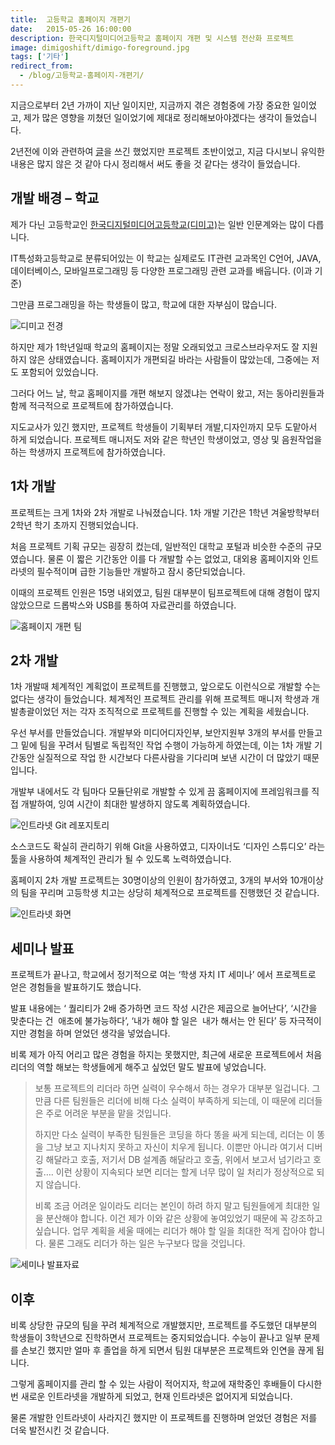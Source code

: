 ```yaml
---
title:  고등학교 홈페이지 개편기
date:   2015-05-26 16:00:00
description: 한국디지털미디어고등학교 홈페이지 개편 및 시스템 전산화 프로젝트
image: dimigoshift/dimigo-foreground.jpg
tags: ['기타']
redirect_from:
  - /blog/고등학교-홈페이지-개편기/
---
```


지금으로부터 2년 가까이 지난 일이지만, 지금까지 겪은 경험중에 가장 중요한 일이었고, 제가 많은 영향을 끼쳤던 일이었기에 제대로 정리해보아야겠다는 생각이 들었습니다.

2년전에 이와 관련하여 [글](http://yslee96.blog.me/20192150480)을 쓰긴 했었지만 프로젝트 초반이었고, 지금 다시보니 유익한 내용은 많지 않은 것 같아 다시 정리해서 써도 좋을 것 같다는 생각이 들었습니다.



## 개발 배경 – 학교

제가 다닌 고등학교인 [한국디지털미디어고등학교(디미고)](http://dimigo.hs.kr/)는 일반 인문계와는 많이 다릅니다.

IT특성화고등학교로 분류되어있는 이 학교는 실제로도 IT관련 교과목인 C언어, JAVA, 데이터베이스, 모바일프로그래밍 등 다양한 프로그래밍 관련 교과를 배웁니다. (이과 기준)

그만큼 프로그래밍을 하는 학생들이 많고, 학교에 대한 자부심이 많습니다.

![디미고 전경](/attachs/dimigoshift/dimigo-foreground.jpg)

하지만 제가 1학년일때 학교의 홈페이지는 정말 오래되었고 크로스브라우저도 잘 지원하지 않은 상태였습니다. 홈페이지가 개편되길 바라는 사람들이 많았는데, 그중에는 저도 포함되어 있었습니다.

그러다 어느 날, 학교 홈페이지를 개편 해보지 않겠냐는 연락이 왔고, 저는 동아리원들과 함께 적극적으로 프로젝트에 참가하였습니다.

지도교사가 있긴 했지만, 프로젝트 학생들이 기획부터 개발,디자인까지 모두 도맡아서 하게 되었습니다. 프로젝트 매니저도 저와 같은 학년인 학생이었고, 영상 및 음원작업을 하는 학생까지 프로젝트에 참가하였습니다.



## 1차 개발

프로젝트는 크게 1차와 2차 개발로 나눠졌습니다. 1차 개발 기간은 1학년 겨울방학부터 2학년 학기 초까지 진행되었습니다.

처음 프로젝트 기획 규모는 굉장히 컸는데, 일반적인 대학교 포털과 비슷한 수준의 규모였습니다. 물론 이 짧은 기간동안 이를 다 개발할 수는 없었고, 대외용 홈페이지와 인트라넷의 필수적이며 급한 기능들만 개발하고 잠시 중단되었습니다.

이때의 프로젝트 인원은 15명 내외였고, 팀원 대부분이 팀프로젝트에 대해 경험이 많지 않았으므로 드롭박스와 USB를 통하여 자료관리를 하였습니다.

![홈페이지 개편 팀](/attachs/dimigoshift/dimigo-shift-team.jpg)



## 2차 개발

1차 개발때 체계적인 계획없이 프로젝트를 진행했고, 앞으로도 이런식으로 개발할 수는 없다는 생각이 들었습니다. 체계적인 프로젝트 관리를 위해 프로젝트 매니저 학생과 개발총괄이었던 저는 각자 조직적으로 프로젝트를 진행할 수 있는 계획을 세웠습니다.

우선 부서를 만들었습니다. 개발부와 미디어디자인부, 보안지원부 3개의 부서를 만들고 그 밑에 팀을 꾸려서 팀별로 독립적인 작업 수행이 가능하게 하였는데, 이는 1차 개발 기간동안 실질적으로 작업 한 시간보다 다른사람을 기다리며 보낸 시간이 더 많았기 때문입니다.

개발부 내에서도 각 팀마다 모듈단위로 개발할 수 있게 끔 홈페이지에 프레임워크를 직접 개발하여, 잉여 시간이 최대한 발생하지 않도록 계획하였습니다.

![인트라넷 Git 레포지토리](/attachs/dimigoshift/intranet-repo.png)

소스코드도 확실히 관리하기 위해 Git을 사용하였고, 디자이너도 ‘디자인 스튜디오’ 라는 툴을 사용하여 체계적인 관리가 될 수 있도록 노력하였습니다.

홈페이지 2차 개발 프로젝트는 30명이상의 인원이 참가하였고, 3개의 부서와 10개이상의 팀을 꾸리며 고등학생 치고는 상당히 체계적으로 프로젝트를 진행했던 것 같습니다.

![인트라넷 화면](/attachs/dimigoshift/intranet-screen.png)



## 세미나 발표

프로젝트가 끝나고, 학교에서 정기적으로 여는 ‘학생 자치 IT 세미나’ 에서 프로젝트로 얻은 경험들을 발표하기도 했습니다.

발표 내용에는 ‘ 퀄리티가 2배 증가하면 코드 작성 시간은 제곱으로 늘어난다’, ‘시간을 맞춘다는 건  애초에 불가능하다’, ‘내가 해야 할 일은  내가 해서는 안 된다’ 등 자극적이지만 경험을 하며 얻었던 생각을 넣었습니다.

비록 제가 아직 어리고 많은 경험을 하지는 못했지만, 최근에 새로운 프로젝트에서 처음 리더의 역할 해보는 학생들에게 해주고 싶었던 말도 발표에 넣었습니다.



> 보통 프로젝트의 리더라 하면 실력이 우수해서 하는 경우가 대부분 일겁니다. 그만큼 다른 팀원들은 리더에 비해 다소 실력이 부족하게 되는데, 이 때문에 리더들은 주로 어려운 부분을 맡을 것입니다.
>
> 하지만 다소 실력이 부족한 팀원들은 코딩을 하다 똥을 싸게 되는데, 리더는 이 똥을 그냥 보고 지나치지 못하고 자신이 치우게 됩니다. 이뿐만 아니라 여기서 디버깅 해달라고 호출, 저기서 DB 설계좀 해달라고 호출, 위에서 보고서 넘기라고 호출…. 이런 상황이 지속되다 보면 리더는 할게 너무 많이 일 처리가 정상적으로 되지 않습니다.
>
> 비록 조금 어려운 일이라도 리더는 본인이 하려 하지 말고 팀원들에게 최대한 일을 분산해야 합니다. 이건 제가 이와 같은 상황에 놓여있었기 때문에 꼭 강조하고 싶습니다. 업무 계획을 세울 때에는 리더가 해야 할 일을 최대한 적게 잡아야 합니다. 물론 그래도 리더가 하는 일은 누구보다 많을 것입니다.

![세미나 발표자료](/attachs/dimigoshift/seminar-ppt.png)



## 이후

비록 상당한 규모의 팀을 꾸려 체계적으로 개발했지만, 프로젝트를 주도했던 대부분의 학생들이 3학년으로 진학하면서 프로젝트는 중지되었습니다. 수능이 끝나고 일부 문제를 손보긴 했지만 얼마 후 졸업을 하게 되면서 팀원 대부분은 프로젝트와 인연을 끊게 됩니다.

그렇게 홈페이지를 관리 할 수 있는 사람이 적어지자, 학교에 재학중인 후배들이 다시한번 새로운 인트라넷을 개발하게 되었고, 현재 인트라넷은 없어지게 되었습니다.

물론 개발한 인트라넷이 사라지긴 했지만 이 프로젝트를 진행하며 얻었던 경험은 저를 더욱 발전시킨 것 같습니다.